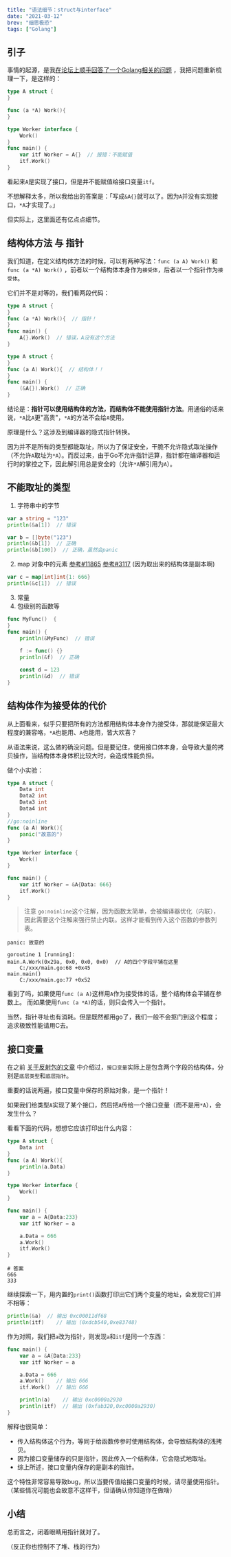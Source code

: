 ```yaml lw-blog-meta
title: "语法细节：struct与interface"
date: "2021-03-12"
brev: "细思极恐"
tags: ["Golang"]
```

## 引子

事情的起源，是我[在论坛上顺手回答了一个Golang相关的问题](https://v2ex.com/t/760802) ，我把问题重新梳理一下，是这样的：

```go
type A struct {
}

func (a *A) Work(){
} 

type Worker interface {
	Work()
}
func main() {
	var itf Worker = A{}  // 报错：不能赋值
	itf.Work()
}
```

看起来`A`是实现了接口，但是并不能赋值给接口变量`itf`。

不想解释太多，所以我给出的答案是：「写成`&A{}`就可以了。因为`A`并没有实现接口，`*A`才实现了。」

但实际上，这里面还有亿点点细节。

## 结构体方法 与 指针

我们知道，在定义结构体方法的时候，可以有两种写法：`func (a A) Work()` 和 `func (a *A) Work()` ，前者以一个结构体本身作为`接受体`，后者以一个指针作为`接受体`。

它们并不是对等的，我们看两段代码：

```go
type A struct {
}
func (a *A) Work(){  // 指针！
}
func main() {
	A{}.Work()  // 错误，A没有这个方法
}
```

```go
type A struct {
}
func (a A) Work(){  // 结构体！！
}
func main() {
	(&A{}).Work()  // 正确
}
```

结论是：**指针可以使用结构体的方法，而结构体不能使用指针方法**。用通俗的话来说，`*A`比`A`更"高贵"，`*A`的方法不会给`A`使用。

原理是什么？这涉及到编译器的隐式指针转换。

因为并不是所有的类型都能取址，所以为了保证安全，干脆不允许隐式取址操作（不允许`A`取址为`*A`）。而反过来，由于Go不允许指针运算，指针都在编译器和运行时的掌控之下，因此解引用总是安全的（允许`*A`解引用为`A`）。

## 不能取址的类型

1. 字符串中的字节

```go
var a string = "123"
println(&a[1])  // 错误

var b = []byte("123")
println(&b[1])  // 正确
println(&b[100])  // 正确，虽然会panic
```

2. map 对象中的元素 [参考#11865](https://github.com/golang/go/issues/11865#issuecomment-124801193) [参考#3117](https://github.com/golang/go/issues/3117#issuecomment-428867324) (因为取出来的结构体是副本啊)

```go
var c = map[int]int{1: 666}
println(&c[1])  // 错误
```

3. 常量
4. 包级别的函数等

```go
func MyFunc()  {	
}
func main() {
	println(&MyFunc)  // 错误
	
	f := func() {}
	println(&f)  // 正确

	const d = 123
    println(&d)  // 错误
}
```

## 结构体作为接受体的代价

从上面看来，似乎只要把所有的方法都用结构体本身作为接受体，那就能保证最大程度的兼容咯，`*A`也能用、`A`也能用，皆大欢喜？

从语法来说，这么做的确没问题。但是要记住，使用接口体本身，会导致大量的拷贝操作，当结构体本身体积比较大时，会造成性能负担。

做个小实验：

```go
type A struct {
	Data int
	Data2 int
	Data3 int
	Data4 int
}
//go:noinline
func (a A) Work(){
	panic("故意的")
}

type Worker interface {
	Work()
}

func main() {
	var itf Worker = &A{Data: 666}
	itf.Work()
}
```

> 注意 `go:noinline`这个注解，因为函数太简单，会被编译器优化（内联），因此需要这个注解来强行禁止内联。这样才能看到传入这个函数的参数列表。

```text
panic: 故意的

goroutine 1 [running]:
main.A.Work(0x29a, 0x0, 0x0, 0x0)  // A的四个字段平铺在这里
	C:/xxx/main.go:68 +0x45
main.main()
	C:/xxx/main.go:77 +0x52
```

看到了吗，如果使用`func (a A)`这样用`A`作为接受体的话，整个结构体会平铺在参数上。 而如果使用`func (a *A)`的话，则只会传入一个指针。

当然，指针寻址也有消耗。但是既然都用go了，我们一般不会抠门到这个程度；追求极致性能请用C去。

## 接口变量

在之前 [关于反射包的文章](../2020/201220-GoBlog-The-Laws-of-Reflection.md) 中介绍过，`接口变量`实际上是包含两个字段的结构体，分别是`底层类型`和`底层指针`。

重要的话说两遍，接口变量中保存的原始对象，是一个指针！

如果我们给类型`A`实现了某个接口，然后把`A`传给一个接口变量（而不是用`*A`），会发生什么？

看看下面的代码，想想它应该打印出什么内容：

```go
type A struct {
	Data int
}
func (a A) Work(){
	println(a.Data)
}

type Worker interface {
	Work()
}

func main() {
	var a = A{Data:233}
	var itf Worker = a

	a.Data = 666
	a.Work()
	itf.Work()
}
```

```text
# 答案
666
333
```

继续探索一下，用内置的`print()`函数打印出它们两个变量的地址，会发现它们并不相等：

```go
println(&a)  // 输出 0xc00011df68
println(itf)    // 输出 (0xdcb540,0xe83748)
```

作为对照，我们把`a`改为指针，则发现`a`和`itf`是同一个东西：

```go
func main() {
	var a = &A{Data:233}
	var itf Worker = a

	a.Data = 666
	a.Work()    // 输出 666
	itf.Work()  // 输出 666

	println(a)    // 输出 0xc0000a2930
	println(itf)  // 输出 (0xfab320,0xc0000a2930)
}
```

解释也很简单：

- 传入结构体这个行为，等同于给函数传参时使用结构体，会导致结构体的浅拷贝。
- 因为接口变量储存的只是指针，因此传入一个结构体，它会隐式地取址。
- 综上所述，接口变量内保存的是副本的指针。

这个特性非常容易导致bug，所以当要传值给接口变量的时候，请尽量使用指针。（某些情况可能也会故意不这样干，但请确认你知道你在做啥）

## 小结

总而言之，闭着眼睛用指针就对了。

（反正你也控制不了堆、栈的行为）
